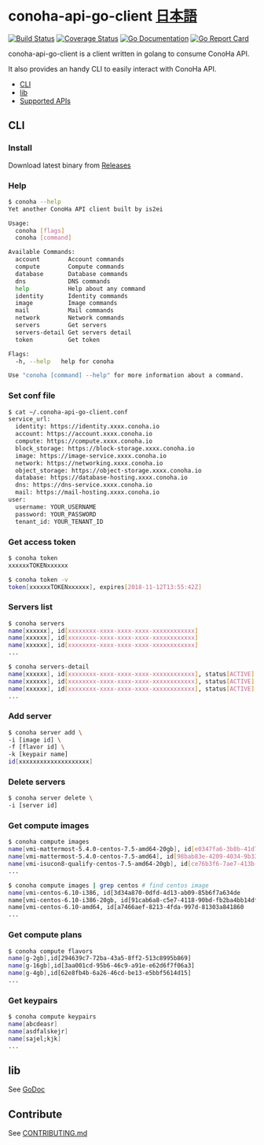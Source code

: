 conoha-api-go-client [日本語](README-ja.md)
=========

[![Build Status](https://travis-ci.org/is2ei/conoha-api-go-client.svg?branch=master&style=flat-square)][travis]
[![Coverage Status](https://coveralls.io/repos/github/is2ei/conoha-api-go-client/badge.svg?branch=master)][coverall]
[![Go Documentation](http://img.shields.io/badge/go-documentation-blue.svg?style=flat-square)][godocs]
[![Go Report Card](https://goreportcard.com/badge/github.com/is2ei/conoha-api-go-client)][goreport]

[travis]: https://travis-ci.org/is2ei/conoha-api-go-client
[coverall]: https://coveralls.io/github/is2ei/conoha-api-go-client?branch=master
[godocs]: https://godoc.org/github.com/is2ei/conoha-api-go-client/conoha
[goreport]: https://goreportcard.com/report/github.com/is2ei/conoha-api-go-client

conoha-api-go-client is a client written in golang to consume ConoHa API.

It also provides an handy CLI to easily interact with ConoHa API.

- [CLI](#cli)
- [lib](#lib)
- [Supported APIs](https://github.com/is2ei/conoha-api-go-client/wiki/Supported-APIs)

## CLI

### Install

Download latest binary from [Releases](https://github.com/is2ei/conoha-api-go-client/releases)

### Help

```sh
$ conoha --help
Yet another ConoHa API client built by is2ei

Usage:
  conoha [flags]
  conoha [command]

Available Commands:
  account        Account commands
  compute        Compute commands
  database       Database commands
  dns            DNS commands
  help           Help about any command
  identity       Identity commands
  image          Image commands
  mail           Mail commands
  network        Network commands
  servers        Get servers
  servers-detail Get servers detail
  token          Get token

Flags:
  -h, --help   help for conoha

Use "conoha [command] --help" for more information about a command.
```

### Set conf file

```sh
$ cat ~/.conoha-api-go-client.conf
service_url:
  identity: https://identity.xxxx.conoha.io
  account: https://account.xxxx.conoha.io
  compute: https://compute.xxxx.conoha.io
  block_storage: https://block-storage.xxxx.conoha.io
  image: https://image-service.xxxx.conoha.io
  network: https://networking.xxxx.conoha.io
  object_storage: https://object-storage.xxxx.conoha.io
  database: https://database-hosting.xxxx.conoha.io
  dns: https://dns-service.xxxx.conoha.io
  mail: https://mail-hosting.xxxx.conoha.io
user:
  username: YOUR_USERNAME
  password: YOUR_PASSWORD
  tenant_id: YOUR_TENANT_ID
```

### Get access token

```sh
$ conoha token
xxxxxxTOKENxxxxxx
```

```sh
$ conoha token -v
token[xxxxxxTOKENxxxxxx], expires[2018-11-12T13:55:42Z]
```

### Servers list

```sh
$ conoha servers
name[xxxxxx], id[xxxxxxxx-xxxx-xxxx-xxxx-xxxxxxxxxxxx]
name[xxxxxx], id[xxxxxxxx-xxxx-xxxx-xxxx-xxxxxxxxxxxx]
name[xxxxxx], id[xxxxxxxx-xxxx-xxxx-xxxx-xxxxxxxxxxxx]
...
```

```sh
$ conoha servers-detail
name[xxxxxx], id[xxxxxxxx-xxxx-xxxx-xxxx-xxxxxxxxxxxx], status[ACTIVE]
name[xxxxxx], id[xxxxxxxx-xxxx-xxxx-xxxx-xxxxxxxxxxxx], status[ACTIVE]
name[xxxxxx], id[xxxxxxxx-xxxx-xxxx-xxxx-xxxxxxxxxxxx], status[ACTIVE]
...
```

### Add server

```sh
$ conoha server add \
-i [image id] \
-f [flavor id] \
-k [keypair name]
id[xxxxxxxxxxxxxxxxxxxx]
```

### Delete servers

```sh
$ conoha server delete \
-i [server id]
```

### Get compute images

```sh
$ conoha compute images
name[vmi-mattermost-5.4.0-centos-7.5-amd64-20gb], id[e0347fa6-3b8b-41d7-907d-6ad39448306b]
name[vmi-mattermost-5.4.0-centos-7.5-amd64], id[98bab83e-4209-4034-9b33-f48fb6a2edbd]
name[vmi-isucon8-qualify-centos-7.5-amd64-20gb], id[ce76b3f6-7ae7-413b-8a72-260723d5597e]
...
```

```sh
$ conoha compute images | grep centos # find centos image
name[vmi-centos-6.10-i386, id[3d34a870-0dfd-4d13-ab09-85b6f7a634de
name[vmi-centos-6.10-i386-20gb, id[91cab6a8-c5e7-4118-90bd-fb2ba4bb14df
name[vmi-centos-6.10-amd64, id[a7466aef-8213-4fda-997d-81303a841860
...
```

### Get compute plans

```sh
$ conoha compute flavors
name[g-2gb],id[294639c7-72ba-43a5-8ff2-513c8995b869]
name[g-16gb],id[3aa001cd-95b6-46c9-a91e-e62d6f7f06a3]
name[g-4gb],id[62e8fb4b-6a26-46cd-be13-e5bbf5614d15]
...
```

### Get keypairs

```sh
$ conoha compute keypairs
name[abcdeasr]
name[asdfalskejr]
name[sajel;kjk]
...
```

## lib

See [GoDoc](https://godoc.org/github.com/is2ei/conoha-api-go-client/conoha)

## Contribute

See [CONTRIBUTING.md](CONTRIBUTING.md)